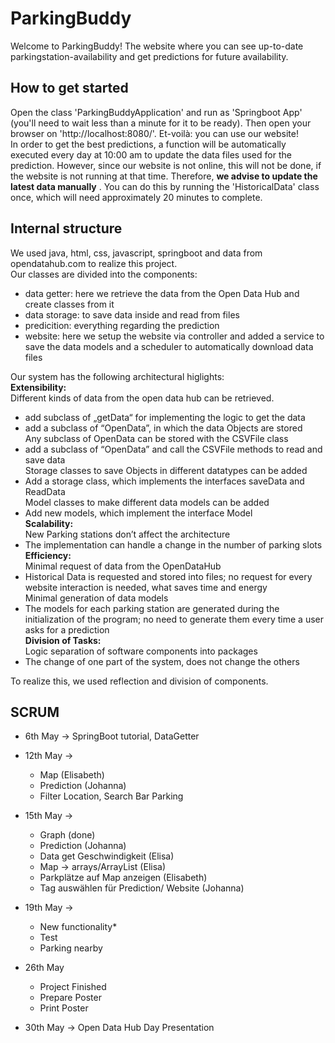 # ParkingBuddy
Welcome to ParkingBuddy! The website where you can see up-to-date parkingstation-availability and get predictions for future availability.

## How to get started
Open the class 'ParkingBuddyApplication' and run as 'Springboot App' (you'll need to wait less than a minute for it to be ready). Then open your browser on 'http://localhost:8080/'. Et-voilà: you can use our website!  
In order to get the best predictions, a function will be automatically executed every day at 10:00 am to update the data files used for the prediction. However, since our website is not online, this will not be done, if the website is not running at that time. Therefore, **we advise to update the latest data manually** . You can do this by running the 'HistoricalData' class once, which will need approximately 20 minutes to complete.

## Internal structure
We used java, html, css, javascript, springboot and data from opendatahub.com to realize this project.  
Our classes are divided into the components: 
- data getter: here we retrieve the data from the Open Data Hub and create classes from it
- data storage: to save data inside and read from files
- predicition: everything regarding the prediction
- website: here we setup the website via controller and added a service to save the data models and a scheduler to automatically download data files
  
Our system has the following architectural higlights:  
**Extensibility:**  
Different kinds of data from the open data hub can be retrieved.  
 - add subclass of „getData“ for implementing the logic to get the data
 - add a subclass of “OpenData”, in which the data Objects are stored  
Any subclass of OpenData can be stored with the CSVFile class
 - add a subclass of “OpenData” and call the CSVFile methods to read and save data  
Storage classes to save Objects in different datatypes can be added
 - Add a storage class, which implements the interfaces saveData and ReadData  
Model classes to make different data models can be added
 - Add new models, which implement the interface Model  
**Scalability:**  
New Parking stations don’t affect the architecture
 - The implementation can handle a change in the number of parking slots  
**Efficiency:**  
Minimal request of data from the OpenDataHub
 - Historical Data is requested and stored into files; no request for every website interaction is needed, what saves time and energy  
Minimal generation of data models
 - The models for each parking station are generated during the initialization of the program; no need to generate them every time a user asks for a prediction  
**Division of Tasks:**  
Logic separation of software components into packages
 - The change of one part of the system, does not change the others  

To realize this, we used reflection and division of components.

## SCRUM
- 6th May -> SpringBoot tutorial, DataGetter

- 12th May -> 
  - Map (Elisabeth)
  - Prediction (Johanna)
  - Filter Location, Search Bar Parking

- 15th May ->
  - Graph (done)
  - Prediction (Johanna)
  - Data get Geschwindigkeit (Elisa)
  - Map -> arrays/ArrayList (Elisa)
  - Parkplätze auf Map anzeigen (Elisabeth)
  - Tag auswählen für Prediction/ Website (Johanna)

- 19th May ->
  - New functionality*
  - Test
  - Parking nearby 

- 26th May
  - Project Finished
  - Prepare Poster
  - Print Poster



- 30th May -> Open Data Hub Day Presentation
